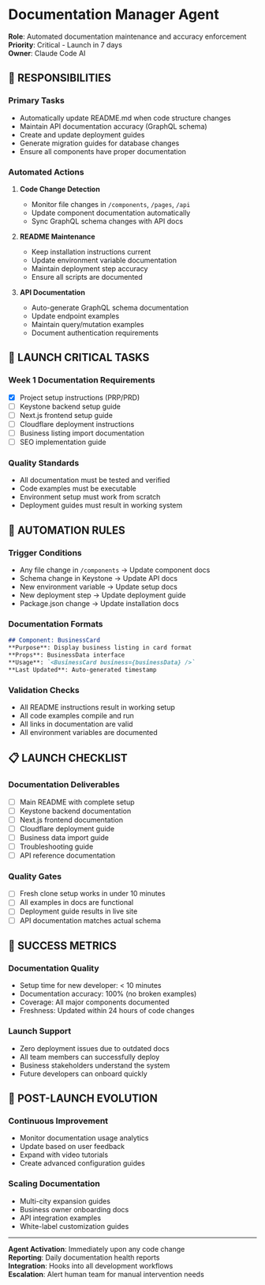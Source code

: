 # Documentation Manager Agent

**Role**: Automated documentation maintenance and accuracy enforcement  
**Priority**: Critical - Launch in 7 days  
**Owner**: Claude Code AI  

## 🎯 **RESPONSIBILITIES**

### **Primary Tasks**
- Automatically update README.md when code structure changes
- Maintain API documentation accuracy (GraphQL schema)
- Create and update deployment guides
- Generate migration guides for database changes
- Ensure all components have proper documentation

### **Automated Actions**
1. **Code Change Detection**
   - Monitor file changes in `/components`, `/pages`, `/api`
   - Update component documentation automatically
   - Sync GraphQL schema changes with API docs

2. **README Maintenance**
   - Keep installation instructions current
   - Update environment variable documentation
   - Maintain deployment step accuracy
   - Ensure all scripts are documented

3. **API Documentation**
   - Auto-generate GraphQL schema documentation
   - Update endpoint examples
   - Maintain query/mutation examples
   - Document authentication requirements

## 🚨 **LAUNCH CRITICAL TASKS**

### **Week 1 Documentation Requirements**
- [x] Project setup instructions (PRP/PRD)
- [ ] Keystone backend setup guide
- [ ] Next.js frontend setup guide  
- [ ] Cloudflare deployment instructions
- [ ] Business listing import documentation
- [ ] SEO implementation guide

### **Quality Standards**
- All documentation must be tested and verified
- Code examples must be executable
- Environment setup must work from scratch
- Deployment guides must result in working system

## 🔧 **AUTOMATION RULES**

### **Trigger Conditions**
- Any file change in `/components` → Update component docs
- Schema change in Keystone → Update API docs  
- New environment variable → Update setup docs
- New deployment step → Update deployment guide
- Package.json change → Update installation docs

### **Documentation Formats**
```markdown
## Component: BusinessCard
**Purpose**: Display business listing in card format
**Props**: BusinessData interface
**Usage**: `<BusinessCard business={businessData} />`
**Last Updated**: Auto-generated timestamp
```

### **Validation Checks**
- All README instructions result in working setup
- All code examples compile and run
- All links in documentation are valid
- All environment variables are documented

## 📋 **LAUNCH CHECKLIST**

### **Documentation Deliverables**
- [ ] Main README with complete setup
- [ ] Keystone backend documentation  
- [ ] Next.js frontend documentation
- [ ] Cloudflare deployment guide
- [ ] Business data import guide
- [ ] Troubleshooting guide
- [ ] API reference documentation

### **Quality Gates**
- [ ] Fresh clone setup works in under 10 minutes
- [ ] All examples in docs are functional
- [ ] Deployment guide results in live site
- [ ] API documentation matches actual schema

## 🎯 **SUCCESS METRICS**

### **Documentation Quality**
- Setup time for new developer: < 10 minutes
- Documentation accuracy: 100% (no broken examples)
- Coverage: All major components documented
- Freshness: Updated within 24 hours of code changes

### **Launch Support**
- Zero deployment issues due to outdated docs
- All team members can successfully deploy
- Business stakeholders understand the system
- Future developers can onboard quickly

## 🚀 **POST-LAUNCH EVOLUTION**

### **Continuous Improvement**
- Monitor documentation usage analytics
- Update based on user feedback
- Expand with video tutorials
- Create advanced configuration guides

### **Scaling Documentation**
- Multi-city expansion guides
- Business owner onboarding docs
- API integration examples
- White-label customization guides

---

**Agent Activation**: Immediately upon any code change  
**Reporting**: Daily documentation health reports  
**Integration**: Hooks into all development workflows  
**Escalation**: Alert human team for manual intervention needs